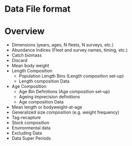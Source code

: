# Data File format

# Overview

* Dimensions (years, ages, N fleets, N surveys, etc.)
* Abundance Indices (Fleet and survey names, timing, etc.)
* Catch biomass
* Discard
* Mean body weight
* Length Composition
  * Population Length Bins (Length composition set-up)
  * Length composition Data
* Age Composition
  * Age Bin Definitions (Age composition set-up)
  * Ageing imprecision definitions
  * Age composition Data
* Mean length or bodyweight-at-age
* Generalized size composition (e.g. weight frequency)
* Tag-recapture
* Stock composition
* Environmental data
* Excluding Data
* Data Super Periods

